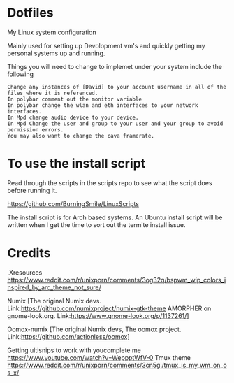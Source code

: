 # Dotfiles
My Linux system configuration

Mainly used for setting up Devolopment vm's and quickly getting my personal systems up and running.

Things you will need to change to implemet under your system include the following

```
Change any instances of [David] to your account username in all of the files where it is referenced.
In polybar comment out the monitor variable
In polybar change the wlan and eth interfaces to your network interfaces.
In Mpd change audio device to your device.
In Mpd Change the user and group to your user and your group to avoid permission errors.
You may also want to change the cava framerate.
```

# To use the install script

Read through the scripts in the scripts repo to see what the script does before running it.

https://github.com/BurningSmile/LinuxScripts

The install script is for Arch based systems. An Ubuntu install script will be written when I get the time to sort out the termite install issue.

# Credits

.Xresources 
https://www.reddit.com/r/unixporn/comments/3og32q/bspwm_wip_colors_inspired_by_arc_theme_not_sure/

Numix [The original Numix devs. Link:https://github.com/numixproject/numix-gtk-theme AMORPHER on gnome-look.org. Link:https://www.gnome-look.org/p/1137261/]

Oomox-numix [The original Numix devs, The oomox project. Link:https://github.com/actionless/oomox]

Getting ultisnips to work with youcomplete me https://www.youtube.com/watch?v=WeppptWfV-0
Tmux theme
https://www.reddit.com/r/unixporn/comments/3cn5gi/tmux_is_my_wm_on_os_x/
